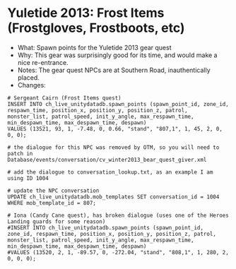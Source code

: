 # Yuletide 2013: Frost Items (Frostgloves, Frostboots, etc)

* What: Spawn points for the Yuletide 2013 gear quest
* Why: This gear was surprisingly good for its time, and would make a nice re-entrance.
* Notes: The gear quest NPCs are at Southern Road, inauthentically placed.
* Changes:
```
# Sergeant Cairn (Frost Items quest)
INSERT INTO ch_live_unitydatadb.spawn_points (spawn_point_id, zone_id, respawn_time, position_x, position_y, position_z, patrol, monster_list, patrol_speed, init_y_angle, max_respawn_time, min_despawn_time, max_despawn_time, despawn)
VALUES (13521, 93, 1, -7.48, 0, 0.66, "stand", "807,1", 1, 45, 2, 0, 0, 0);

# the dialogue for this NPC was removed by OTM, so you will need to patch in Database/events/conversation/cv_winter2013_bear_quest_giver.xml

# add the dialogue to conversation_lookup.txt, as an example I am using ID 1004

# update the NPC conversation
UPDATE ch_live_unitydatadb.mob_templates SET conversation_id = 1004 WHERE mob_template_id = 807;

# Iona (Candy Cane quest), has broken dialogue (uses one of the Heroes Landing guards for some reason)
#INSERT INTO ch_live_unitydatadb.spawn_points (spawn_point_id, zone_id, respawn_time, position_x, position_y, position_z, patrol, monster_list, patrol_speed, init_y_angle, max_respawn_time, min_despawn_time, max_despawn_time, despawn)
#VALUES (13520, 2, 1, -89.57, 0, -272.04, "stand", "808,1", 1, 280, 2, 0, 0, 0);
```

